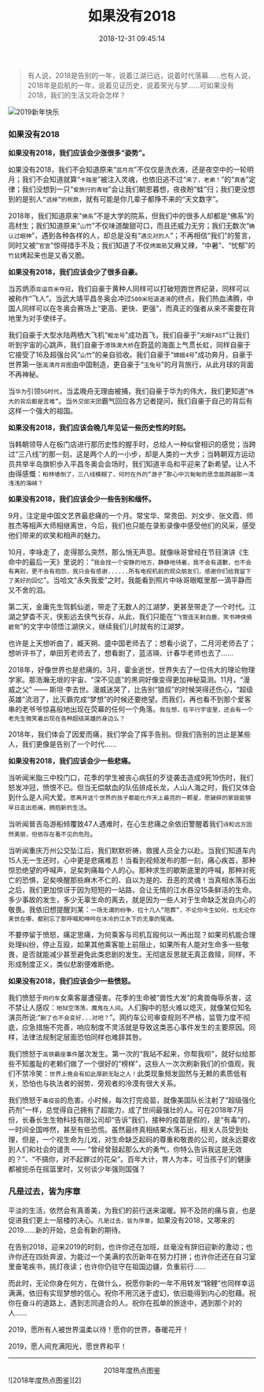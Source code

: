 ﻿---
title: 如果没有2018
date: 2018-12-31 09:45:14
categories: 日志
tags: 2018
img: /medias/article/journal/goodbbye2108-hello2019.jpg
---

>有人说，2018是告别的一年，说着江湖已远，说着时代落幕......也有人说，2018年是启航的一年，说着见证历史，说着荣光与梦......可如果没有2018，我们的生活又将会怎样？

![2019新年快乐][1]

### 如果没有2018

**如果没有2018，我们应该会少涨很多“姿势”。**

如果没有2018，我们不会知道原来“`蓝月亮`”不仅仅是洗衣液，还是夜空中的一轮明月；我们不会知道就算“`卡路里`”被注入灵魂，也依旧逃不过“`来了，老弟！`”的“`真香`”定律；我们没想到一只“`爱旅行的青蛙`”会让我们朝思暮想，夜夜盼“蛙”归；我们更没想到的是别人`“逃掉”的税款`，就有可能是你几辈子都挣不来的“天文数字”。

2018年，我们知道原来“`佛系`”不是大学的院系，但我们中的很多人却都是“佛系”的高材生；我们知道原来“`山竹`”不仅味道酸甜可口，而且还威力无穷；我们无数次“`确认过眼神`”，遇到各种各样的人，却总是没有“`遇见对的人`”；不再相信“我们”的誓言，同时又被“`官宣`”惊得措手不及；我们知道了不仅`烤面筋`又麻又辣，“中暑”、“忧郁”的`竹鼠`烤起来也是又香又脆。

**如果没有2018，我们应该会少了很多自豪。**

当苏炳添`亚运百米夺冠`，我们自豪于黄种人同样可以打破短跑世界纪录，同样可以被称作“飞人”。当武大靖平昌冬奥会冲过`500米短道速滑`的终点，我们热血沸腾，中国人同样可以在冬奥会赛场上“更高、更快、更强”，而真正的强者从来不需要在背地里为对手使绊子。

我们自豪于大型水陆两栖大飞机“`鲲龙号`”成功首飞，我们自豪于“`天眼FAST`”让我们听到宇宙的心跳声，我们自豪于`港珠澳大桥`在蔚蓝的海面上气贯长虹，同样自豪于它接受了16及超强台风“`山竹`”的亲自验收。我们自豪于“`嫦娥4号`”成功奔月，自豪于世界第一张`高清月背图`由中国制造，更自豪于“`玉兔号`”的月背旅行，从此月球的背面不再神秘。

当`华为`引领`5G时代`，当孟晚舟无理由被捕，我们自豪于华为的伟大，我们更知道“`伟大的背后都是苦难”`。当`外交部天团`霸气回应各方记者提问，我们自豪于自己的背后有这样一个强大的祖国。

**如果没有2018，我们应该会晚几年见证一些历史性的时刻。**

当韩朝领导人在板门店进行那历史性的握手时，总给人一种似曾相识的感觉；当跨过“三八线”的那一刻，这是两个人的一小步，却是人类的一大步；当韩朝双方运动员共举半岛旗帜歩入平昌冬奥会会场时，我们知道半岛和平迎来了新希望。让人不由得感慨：`柏林墙倒了，三八线模糊了，何时在外的“游子”那心中沉甸甸的思念能跨越那一湾浅浅的海峡？`

**如果没有2018，我们应该会少一些告别和缅怀。**

9月，注定是中国文艺界最悲痛的一个月。常宝华、常贵田、刘文步、张文霞、师胜杰等相声大师相继离世，今后，我们也只能在录影录像中感受他们的风采，感受他们带来的欢笑和相声的魅力。

10月，李咏走了，走得那么突然，那么悄无声息。就像咏哥曾经在节目演讲《生命中的最后一天》里说的：“`我会找一个安静的地方，静静地待着，我不会有道歉，也不会有离别，更不会有抱怨，我只会有感谢......所有电视机前的观众朋友们，感谢你们给我留下了美好的回忆`”。当哈文“永失我爱”之时，我能看到照片中咏哥眼眶里那一滴平静而又不舍的泪。

第二天，金庸先生驾鹤仙逝，带走了无数人的江湖梦，更甚至带走了一个时代。江湖之梦杳不灭，侠影远去侠气长存，从此，我们只能在“`飞雪连天射白鹿，笑书神侠倚碧鸳`”的文字中领悟江湖侠义，继续我们儿时就有的江湖梦。

也许是上天想听曲了，臧天朔、盛中国老师去了；想看小说了，二月河老师去了；想听评书了，单田芳老师去了，想看剧了，蓝洁瑛、计春华老师也去了......

2018年，好像世界也是悲痛的。3月，霍金逝世，世界失去了一位伟大的理论物理学家。那浩瀚无垠的宇宙、“深不见底”的黑洞好像变得更加神秘莫测。11月，“漫威之父” —— 斯坦·李去世。漫威迷哭了，比告别“狼叔”的时候哭得还伤心，“超级英雄”流泪了，比灭霸完成“梦想”的时候还要绝望。而我们，再也看不到那个爱客串的老爷爷惊喜般地出现在荧幕的任何一个角落。`我在想，在平行宇宙里，还会有一个老先生微笑着出现在各种超级英雄的身边么？`

2018年，我们体会了因爱而痛，我们学会了挥手告别。但我们告别的岂止是某些人，我们更像是告别了一个时代......

**如果没有2018，我们应该会少一些悲痛。**

当听闻米脂三中校门口，花季的学生被丧心病狂的歹徒袭击造成9死19伤时，我们怒发冲冠，愤恨不已。但当无偿献血的队伍排成长龙，人山人海之时，我们又体会到什么是人间大爱。`愿离开这个世界的孩子都能化作天上最亮的一颗星，愿破碎的家庭能够早日走出悲痛，拥抱新的生活`。

当听闻普吉岛游船倾覆致47人遇难时，在心生悲痛之余依旧警醒着我们`诗和远方固然美丽，但依存在看不见的危险`。

当听闻重庆万州公交坠江后，我们默默祈祷，救援人员全力以赴。当我们知道车内15人无一生还时，心中更是悲痛难忍！当看到视频发布的那一刻，痛心疾首，那种惊恐绝望的呼喊声，足矣刺痛每个人的心。那种求生的歇斯底里的呼喊，那种对死亡的恐惧，足矣唤醒那些麻木不仁的、自以为是的、丑恶的灵魂！当真相水落石出之后，我们更加惊讶于因为短短的一站路，会让无情的江水吞没15条鲜活的生命。多少事故的发生，多少无辜生命的离去，就是因为一些人对于生命缺乏发自内心的敬畏。我依旧想提醒刘某：`一场无谓的纷争，拉十几人“陪葬”，不论你今生如何，也无论你来世在哪，都别忘了那呼喊和呻吟在冰冷的江水下的无辜的冤魂。`

不要停留于愤怒，痛定思痛，为何乘客与司机互殴何以一再出现？如果司机能合理处理纠纷，停止互殴，如果其他乘客能上前阻止，如果所有人能对生命多一些敬畏，是否就能减少甚至避免此类悲剧的发生。无彻底反思就无真正救赎，同样，不形成制度正义，类似悲剧便难断绝。

**如果没有2018，我们应该会少一些愤怒。**

我们愤怒于`网约车`女乘客屡遭侵害。花季的生命被“兽性大发”的禽兽侮辱杀害，这不禁让人感叹：`地狱空荡荡，魔鬼在人间`。人们胸中的怒火难以熄灭，就像某位知名演员所说:“`删了也不会变好...对吧？`”。网约车公司审查规则不严格，监管力度不彻底，应急措施不完善，响应制度不灵活就是导致这类恶心事件发生的主要原因。同样，法律法规制定层面恐怕同样也难辞其咎。

我们愤怒于`高铁霸座事件`屡次发生。第一次的“我站不起来，你帮我呗”，就好似给那些不知羞耻的老赖们做了一个很好的“榜样”，这些人一次次刷新我们的价值观，我们不禁冷笑：`世界上竟会有如此厚颜无耻之人！`此类现象频发固然与无赖的素质低有关，恐怕也与执法者的弱势、旁观者的冷漠有很大关系。

我们愤怒于`毒疫苗`的危害。小时候，每次打完疫苗，就像美国队长注射了“超级强化药剂”一样，总觉得自己拥有了超能力，成了世间最强壮的人。可在2018年7月份，长春长生生物科技有限公司却“告诉”我们，接种的疫苗是假的，是“有毒”的，一时间全国哗然，甚至有些恐慌。虽然最终真相结果水落石出，相关人员受到处理，但是，一个视生命为儿戏，对生命缺乏起码的尊重和敬畏的公司，就永远要收到人们和社会的谴责 —— “曾经曾鼓起那么大的勇气，你特么告诉我这是无效的？”、“不搞你，对不起罪过的花朵”。百年大计，育人为本，可当孩子们的健康都被扼杀在摇篮里时，又何谈少年强则国强？

### 凡是过去，皆为序章

平淡的生活，依然会有真善美，为我们的前行送来温暖。猝不及防的痛与哀，也是促进我们更上一层楼的决心。`凡是过去，皆为序章`，如果没有2018，又哪来的2019......新的开始，总会有新的期待。

在告别2018，迎来2019的时刻，也许你还在加班，丝毫没有辞旧迎新的激动；也许你还在四处奔波，为能过一个美满的农历新年在努力打拼；也许你还还在自习室里奋笔疾书，挑灯夜读；也许你仍驻守在祖国边疆，负重前行......

而此时，无论你身在何方，在做什么，祝愿你新的一年不用转发“锦鲤”也同样幸运满满，依旧有实现梦想的信心。祝你不用沉迷于虚幻，依旧能得到内心的慰藉。祝你在奋斗的道路上，遇到志同道合的人。祝你在孤单的旅途中，遇到那个对的人......

2019，愿所有人被世界温柔以待！愿你的世界，春暖花开！

2019，愿人间充满阳光，愿世界和平！

---

<center>2018年度热点图鉴</center>
![2018年度热点图鉴][2]


[1]: /medias/article/journal/2019.png
[2]: /medias/article/journal/2018-summary.jpg
